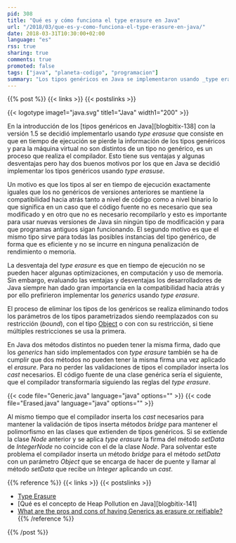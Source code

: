 ```yaml
---
pid: 308
title: "Qué es y cómo funciona el type erasure en Java"
url: "/2018/03/que-es-y-como-funciona-el-type-erasure-en-java/"
date: 2018-03-31T10:30:00+02:00
language: "es"
rss: true
sharing: true
comments: true
promoted: false
tags: ["java", "planeta-codigo", "programacion"]
summary: "Los tipos genéricos en Java se implementaron usando _type erasure_ por simplicidad en la implementación, no incurrir en penalizaciones de rendimiento o memoria y por mantener la compatibilidad con versiones anteriores de Java. Son varios los conceptos que están asociados a la implementación de los tipos genéricos en Java que es recomendable conocer como _type erasure_  y métodos _bridge_ de este artículo pero también _heap pollution_, _non-reifiable_, _wildcards_ y _bound type parameters_."
---
```


{{% post %}}
{{< links >}}
{{< postslinks >}}

{{< logotype image1="java.svg" title1="Java" width1="200" >}}

En la introducción de los [tipos genéricos en Java][blogbitix-138] con la versión 1.5 se decidió implementarlo usando _type erasuse_ que consiste en que en tiempo de ejecución se pierde la información de los tipos genéricos y para la máquina virtual no son distintos de un tipo no genérico, es un proceso que realiza el compilador. Esto tiene sus ventajas y algunas desventajas pero hay dos buenos motivos por los que en Java se decidió implementar los tipos genéricos usando _type erasuse_.

Un motivo es que los tipos al ser en tiempo de ejecución exactamente iguales que los no genéricos de versiones anteriores se mantiene la compatibilidad hacia atrás tanto a nivel de código como a nivel binario lo que significa en un caso que el código fuente no es necesario que sea modificado y en otro que no es necesario recompilarlo y esto es importante para usar nuevas versiones de Java sin ningún tipo de modificación y para que programas antiguos sigan funcionando. El segundo motivo es que el mismo tipo sirve para todas las posibles instancias del tipo genérico, de forma que es eficiente y no se incurre en ninguna penalización de rendimiento o memoria.

La desventaja del _type erasure_ es que en tiempo de ejecución no se pueden hacer algunas optimizaciones, en computación y uso de memoria. Sin embargo, evaluando las ventajas y desventajas los desarrolladores de Java siempre han dado gran importancia en la compatibilidad hacia atrás y por ello prefirieron implementar los _generics_ usando _type erasure_.

El proceso de eliminar los tipos de los genéricos se realiza eliminando todos los parámetros de los tipos parametrizados siendo reemplazados con su restricción (_bound_), con el tipo [Object](https://docs.oracle.com/javase/10/docs/api/java/lang/Object.html) o con con su restricción, si tiene múltiples restricciones se usa la primera.

En Java dos métodos distintos no pueden tener la misma firma, dado que los _generics_ han sido implementados con _type erasure_ también se ha de cumplir que dos métodos no pueden tener la misma firma una vez aplicado el _erasure_. Para no perder las validaciones de tipos el compilador inserta los _cast_ necesarios. El código fuente de una clase genérica sería el siguiente, que el compilador transformaría siguiendo las reglas del _type erasure_.

{{< code file="Generic.java" language="java" options="" >}}
{{< code file="Erased.java" language="java" options="" >}}

Al mismo tiempo que el compilador inserta los _cast_ necesarios para mantener la validación de tipos inserta métodos _bridge_ para mantener el polimorfismo en las clases que extienden de tipos genéricos. Si se extiende la clase _Node_ anterior y se aplica _type erasure_ la firma del método _setData_ de _IntegerNode_ no coincide con el de la clase _Node_. Para solventar este problema el compilador inserta un método _bridge_ para el método _setData_ con un parámetro _Object_ que se encarga de hacer de puente y llamar al método _setData_ que recibe un _Integer_ aplicando un _cast_.

{{% reference %}}
{{< links >}}
{{< postslinks >}}
* [Type Erasure](https://docs.oracle.com/javase/tutorial/java/generics/erasure.html)
* [Qué es el concepto de Heap Pollution en Java][blogbitix-141]
* [What are the pros and cons of having Generics as erasure or reifiable?](https://www.quora.com/What-are-the-pros-and-cons-of-having-Generics-as-erasure-or-reifiable?share=1)
{{% /reference %}}

{{% /post %}}
